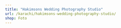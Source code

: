 ```yaml
---
title: "Hakimsons Wedding Photography Studio"
url: /karachi/hakimsons-wedding-photography-studio/
shop: Foto
---
```

